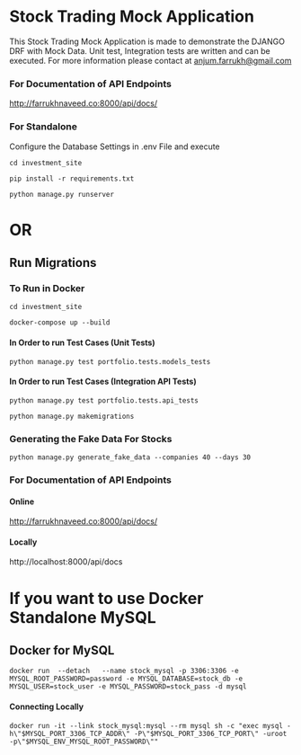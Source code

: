 # Stock Trading Mock Application
This Stock Trading Mock Application is made to demonstrate the DJANGO DRF with Mock Data. Unit test, Integration tests are written and can be executed.
For more information please contact at anjum.farrukh@gmail.com

### For Documentation of API Endpoints
http://farrukhnaveed.co:8000/api/docs/

### For Standalone
Configure the Database Settings in .env File
and execute
```
cd investment_site
```
```
pip install -r requirements.txt
```
```
python manage.py runserver
```

# OR

## Run Migrations
### To Run in Docker
```
cd investment_site
```
```
docker-compose up --build
```
#### In Order to run Test Cases (Unit Tests)
```
python manage.py test portfolio.tests.models_tests
```
#### In Order to run Test Cases (Integration API Tests)
```
python manage.py test portfolio.tests.api_tests
```

```
python manage.py makemigrations
```
### Generating the Fake Data For Stocks
```
python manage.py generate_fake_data --companies 40 --days 30
```

### For Documentation of API Endpoints
#### Online
http://farrukhnaveed.co:8000/api/docs/

#### Locally
http://localhost:8000/api/docs

# If you want to use Docker Standalone MySQL
## Docker for MySQL
```
docker run  --detach   --name stock_mysql -p 3306:3306 -e MYSQL_ROOT_PASSWORD=password -e MYSQL_DATABASE=stock_db -e MYSQL_USER=stock_user -e MYSQL_PASSWORD=stock_pass -d mysql
```

#### Connecting Locally
```
docker run -it --link stock_mysql:mysql --rm mysql sh -c "exec mysql -h\"$MYSQL_PORT_3306_TCP_ADDR\" -P\"$MYSQL_PORT_3306_TCP_PORT\" -uroot -p\"$MYSQL_ENV_MYSQL_ROOT_PASSWORD\""
```